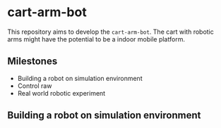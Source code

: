 # cart-arm-bot

This repository aims to develop the `cart-arm-bot`.
The cart with robotic arms might have the potential to be a indoor mobile platform.

## Milestones
- Building a robot on simulation environment
- Control raw
- Real world robotic experiment

## Building a robot on simulation environment



